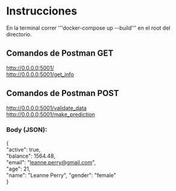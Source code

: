 # Instrucciones
En la terminal correr '''docker-compose up --build''' en el root del directorio. 

## Comandos de Postman GET
http://0.0.0.0:5001/  
http://0.0.0.0:5001/get_info  

## Comandos de Postman POST
http://0.0.0.0:5001/validate_data  
http://0.0.0.0:5001/make_prediction  

### Body (JSON): 
   
{  
    "active": true,  
    "balance": 1564.48,  
    "email": "leanne.perry@gmail.com",  
    "age": 21,  
    "name": "Leanne Perry",
    "gender": "female"  
}